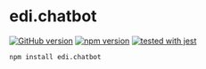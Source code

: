 # edi.chatbot
[![GitHub version](https://badge.fury.io/gh/educorvi%2Fedi.chatbot.svg)](https://badge.fury.io/gh/educorvi%2Fedi.chatbot) 
[![npm version](https://badge.fury.io/js/edi.chatbot.svg)](https://badge.fury.io/js/edi.chatbot)
[![tested with jest](https://img.shields.io/badge/tested_with-jest-99424f.svg)](https://github.com/facebook/jest)

```
npm install edi.chatbot
```